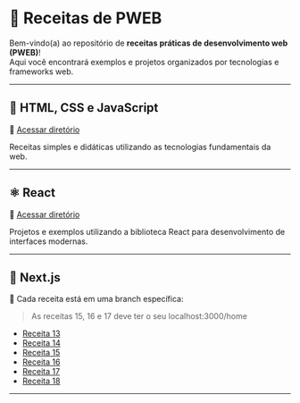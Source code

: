 # 🍳 Receitas de PWEB

Bem-vindo(a) ao repositório de **receitas práticas de desenvolvimento web (PWEB)**!  
Aqui você encontrará exemplos e projetos organizados por tecnologias e frameworks web.

---

## 🧩 HTML, CSS e JavaScript

📁 [Acessar diretório](https://github.com/anderson-gpc/pweb/tree/main/html_css_js)

Receitas simples e didáticas utilizando as tecnologias fundamentais da web.

---

## ⚛️ React

📁 [Acessar diretório](https://github.com/anderson-gpc/pweb/tree/main/projeto-web)

Projetos e exemplos utilizando a biblioteca React para desenvolvimento de interfaces modernas.

---

## 🚀 Next.js

📂 Cada receita está em uma branch específica:

> As receitas 15, 16 e 17 deve ter o seu localhost:3000/home

- [Receita 13](https://github.com/anderson-gpc/pweb/tree/nextjs/receita13)  
- [Receita 14](https://github.com/anderson-gpc/pweb/tree/nextjs/receita14)
- [Receita 15](https://github.com/anderson-gpc/pweb/tree/nextjs/receita15) 
- [Receita 16](https://github.com/anderson-gpc/pweb/tree/nextjs/receita16)  
- [Receita 17](https://github.com/anderson-gpc/pweb/tree/nextjs/receita17)
- [Receita 18](https://github.com/anderson-gpc/pweb/tree/nextjs/receita18)

---